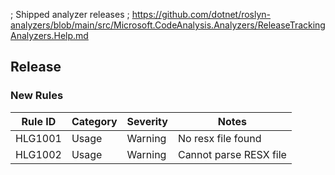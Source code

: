 ﻿; Shipped analyzer releases
; https://github.com/dotnet/roslyn-analyzers/blob/main/src/Microsoft.CodeAnalysis.Analyzers/ReleaseTrackingAnalyzers.Help.md

## Release

### New Rules

Rule ID | Category | Severity | Notes
--------|----------|----------|--------------------
HLG1001 |  Usage   | Warning  | No resx file found
HLG1002 |  Usage   | Warning  | Cannot parse RESX file

